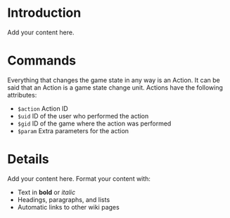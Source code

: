 # Introduction #

Add your content here.

# Commands #
Everything that changes the game state in any way is an Action. It can be said that an Action is a game state change unit. Actions have the following attributes:

  * `$action` Action ID
  * `$uid` ID of the user who performed the action
  * `$gid` ID of the game where the action was performed
  * `$param` Extra parameters for the action


# Details #

Add your content here.  Format your content with:
  * Text in **bold** or _italic_
  * Headings, paragraphs, and lists
  * Automatic links to other wiki pages
